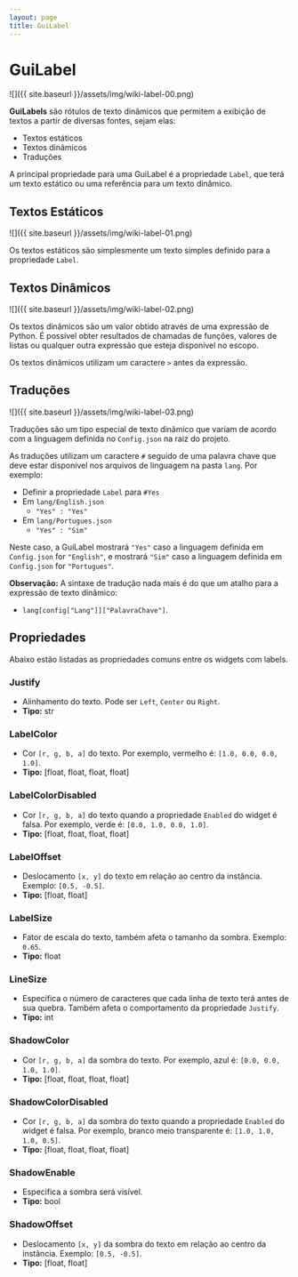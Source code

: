 ```yaml
---
layout: page
title: GuiLabel
---
```


# GuiLabel
![]({{ site.baseurl }}/assets/img/wiki-label-00.png)

**GuiLabels** são rótulos de texto dinâmicos que permitem a exibição de textos 
a partir de diversas fontes, sejam elas:

- Textos estáticos
- Textos dinâmicos
- Traduções

A principal propriedade para uma GuiLabel é a propriedade `Label`, que terá um 
texto estático ou uma referência para um texto dinâmico.

## Textos Estáticos

![]({{ site.baseurl }}/assets/img/wiki-label-01.png)

Os textos estáticos são simplesmente um texto simples definido para a 
propriedade `Label`.

## Textos Dinâmicos

![]({{ site.baseurl }}/assets/img/wiki-label-02.png)

Os textos dinâmicos são um valor obtido através de uma expressão de Python. É 
possível obter resultados de chamadas de funções, valores de listas ou 
qualquer outra expressão que esteja disponível no escopo.

Os textos dinâmicos utilizam um caractere `>` antes da expressão.

## Traduções

![]({{ site.baseurl }}/assets/img/wiki-label-03.png)

Traduções são um tipo especial de texto dinâmico que variam de acordo com a 
linguagem definida no `Config.json` na raiz do projeto.

As traduções utilizam um caractere `#` seguido de uma palavra chave que deve 
estar disponível nos arquivos de linguagem na pasta `lang`. Por exemplo:

- Definir a propriedade `Label` para `#Yes`
- Em `lang/English.json`
    - `"Yes" : "Yes"`
- Em `lang/Portugues.json`
    - `"Yes" : "Sim"`

Neste caso, a GuiLabel mostrará `"Yes"` caso a linguagem definida em 
`Config.json` for `"English"`, e mostrará `"Sim"` caso a linguagem definida 
em `Config.json` for `"Portugues"`.

**Observação:** A sintaxe de tradução nada mais é do que um atalho para a 
expressão de texto dinâmico:

- `lang[config["Lang"]]["PalavraChave"]`.

## Propriedades
Abaixo estão listadas as propriedades comuns entre os widgets com labels.

### Justify
- Alinhamento do texto. Pode ser `Left`, `Center` ou `Right`.
- **Tipo:** str

### LabelColor
- Cor `[r, g, b, a]` do texto. Por exemplo, vermelho é: `[1.0, 0.0, 0.0, 1.0]`.
- **Tipo:** [float, float, float, float]

### LabelColorDisabled
- Cor `[r, g, b, a]` do texto quando a propriedade `Enabled` do widget é falsa. Por exemplo, verde é: `[0.0, 1.0, 0.0, 1.0]`.
- **Tipo:** [float, float, float, float]

### LabelOffset
- Deslocamento `[x, y]` do texto em relação ao centro da instância. Exemplo: `[0.5, -0.5]`.
- **Tipo:** [float, float]

### LabelSize
- Fator de escala do texto, também afeta o tamanho da sombra. Exemplo: `0.65`.
- **Tipo:** float

### LineSize
- Especifica o número de caracteres que cada linha de texto terá antes de sua quebra. Também afeta o comportamento da propriedade `Justify`.
- **Tipo:** int

### ShadowColor
- Cor `[r, g, b, a]` da sombra do texto. Por exemplo, azul é: `[0.0, 0.0, 1.0, 1.0]`.
- **Tipo:** [float, float, float, float]

### ShadowColorDisabled
- Cor `[r, g, b, a]` da sombra do texto quando a propriedade `Enabled` do widget é falsa. Por exemplo, branco meio transparente é: `[1.0, 1.0, 1.0, 0.5]`.
- **Tipo:** [float, float, float, float]

### ShadowEnable
- Especifica a sombra será visível.
- **Tipo:** bool

### ShadowOffset
- Deslocamento `[x, y]` da sombra do texto em relação ao centro da instância. Exemplo: `[0.5, -0.5]`.
- **Tipo:** [float, float]
